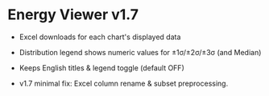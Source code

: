 # Energy Viewer v1.7

- Excel downloads for each chart's displayed data
- Distribution legend shows numeric values for ±1σ/±2σ/±3σ (and Median)
- Keeps English titles & legend toggle (default OFF)


- v1.7 minimal fix: Excel column rename & subset preprocessing.
